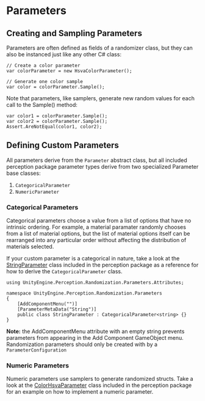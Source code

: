 # Parameters

## Creating and Sampling Parameters

Parameters are often defined as fields of a randomizer class, but they can also be instanced just like any other C# class:
```
// Create a color parameter
var colorParameter = new HsvaColorParameter();

// Generate one color sample
var color = colorParameter.Sample();
```

Note that parameters, like samplers, generate new random values for each call to the Sample() method:
```
var color1 = colorParameter.Sample();
var color2 = colorParameter.Sample();
Assert.AreNotEqual(color1, color2);
```

## Defining Custom Parameters

All parameters derive from the `Parameter` abstract class, but all included perception package parameter types derive from two specialized Parameter base classes:
1. `CategoricalParameter`
2. `NumericParameter`

### Categorical Parameters

Categorical parameters choose a value from a list of options that have no intrinsic ordering. For example, a material paramater randomly chooses from a list of material options, but the list of material options itself can be rearranged into any particular order without affecting the distribution of materials selected.

If your custom parameter is a categorical in nature, take a look at the [StringParameter]() class included in the perception package as a reference for how to derive the `CategoricalParameter` class.
```
using UnityEngine.Perception.Randomization.Parameters.Attributes;

namespace UnityEngine.Perception.Randomization.Parameters
{
    [AddComponentMenu("")]
    [ParameterMetaData("String")]
    public class StringParameter : CategoricalParameter<string> {}
}
```

**Note:** the AddComponentMenu attribute with an empty string prevents parameters from appearing in the Add Component GameObject menu. Randomization parameters should only be created with by a `ParameterConfiguration`

### Numeric Parameters

Numeric parameters use samplers to generate randomized structs. Take a look at the [ColorHsvaParameter]() class included in the perception package for an example on how to implement a numeric parameter.